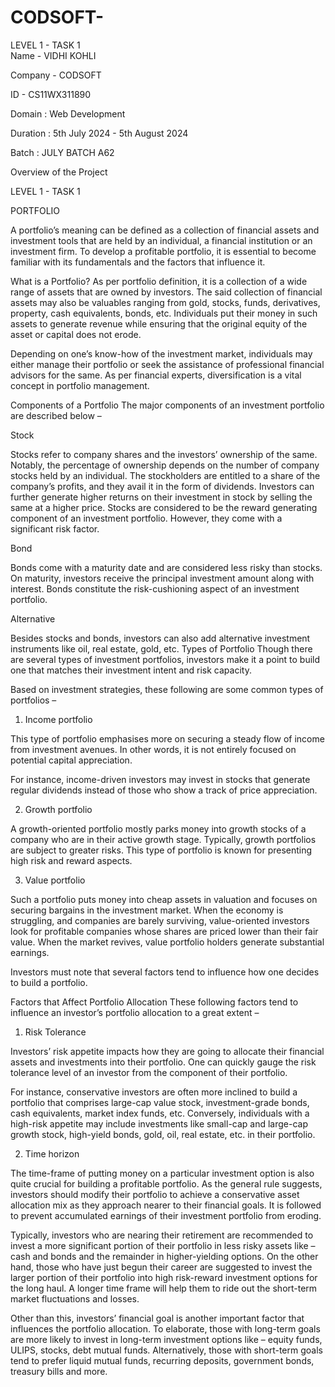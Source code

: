 # CODSOFT-
LEVEL 1 - TASK 1  
Name - VIDHI KOHLI

Company - CODSOFT

ID - CS11WX311890

Domain : Web Development

Duration : 5th July 2024 - 5th August 2024

Batch : JULY BATCH A62

Overview of the Project

 LEVEL 1 - TASK 1 

 PORTFOLIO 


A portfolio’s meaning can be defined as a collection of financial assets and investment tools that are held by an individual, a financial institution or an investment firm. To develop a profitable portfolio, it is essential to become familiar with its fundamentals and the factors that influence it. 

What is a Portfolio?
As per portfolio definition, it is a collection of a wide range of assets that are owned by investors. The said collection of financial assets may also be valuables ranging from gold, stocks, funds, derivatives, property, cash equivalents, bonds, etc. Individuals put their money in such assets to generate revenue while ensuring that the original equity of the asset or capital does not erode. 

Depending on one’s know-how of the investment market, individuals may either manage their portfolio or seek the assistance of professional financial advisors for the same. As per financial experts, diversification is a vital concept in portfolio management. 

Components of a Portfolio
The major components of an investment portfolio are described below –

Stock 
 
Stocks refer to company shares and the investors’ ownership of the same. Notably, the percentage of ownership depends on the number of company stocks held by an individual. The stockholders are entitled to a share of the company’s profits, and they avail it in the form of dividends.
 Investors can further generate higher returns on their investment in stock by selling the same at a higher price. Stocks are considered to be the reward generating component of an investment portfolio. However, they come with a significant risk factor. 

Bond 

Bonds come with a maturity date and are considered less risky than stocks. On maturity, investors receive the principal investment amount along with interest. Bonds constitute the risk-cushioning aspect of an investment portfolio.

Alternative

Besides stocks and bonds, investors can also add alternative investment instruments like oil, real estate, gold, etc.
Types of Portfolio
Though there are several types of investment portfolios, investors make it a point to build one that matches their investment intent and risk capacity.

Based on investment strategies, these following are some common types of portfolios –

1. Income portfolio

This type of portfolio emphasises more on securing a steady flow of income from investment avenues. In other words, it is not entirely focused on potential capital appreciation. 

For instance, income-driven investors may invest in stocks that generate regular dividends instead of those who show a track of price appreciation.

2. Growth portfolio

A growth-oriented portfolio mostly parks money into growth stocks of a company who are in their active growth stage. Typically, growth portfolios are subject to greater risks. This type of portfolio is known for presenting high risk and reward aspects.

3. Value portfolio

Such a portfolio puts money into cheap assets in valuation and focuses on securing bargains in the investment market. When the economy is struggling, and companies are barely surviving, value-oriented investors look for profitable companies whose shares are priced lower than their fair value. When the market revives, value portfolio holders generate substantial earnings.  

Investors must note that several factors tend to influence how one decides to build a portfolio.

Factors that Affect Portfolio Allocation
These following factors tend to influence an investor’s portfolio allocation to a great extent –

1. Risk Tolerance 

Investors’ risk appetite impacts how they are going to allocate their financial assets and investments into their portfolio. One can quickly gauge the risk tolerance level of an investor from the component of their portfolio. 

For instance, conservative investors are often more inclined to build a portfolio that comprises large-cap value stock, investment-grade bonds, cash equivalents, market index funds, etc. Conversely, individuals with a high-risk appetite may include investments like small-cap and large-cap growth stock, high-yield bonds, gold, oil, real estate, etc. in their portfolio.

2. Time horizon

The time-frame of putting money on a particular investment option is also quite crucial for building a profitable portfolio. As the general rule suggests, investors should modify their portfolio to achieve a conservative asset allocation mix as they approach nearer to their financial goals. It is followed to prevent accumulated earnings of their investment portfolio from eroding. 

Typically, investors who are nearing their retirement are recommended to invest a more significant portion of their portfolio in less risky assets like – cash and bonds and the remainder in higher-yielding options. On the other hand, those who have just begun their career are suggested to invest the larger portion of their portfolio into high risk-reward investment options for the long haul. A longer time frame will help them to ride out the short-term market fluctuations and losses.  

Other than this, investors’ financial goal is another important factor that influences the portfolio allocation. To elaborate, those with long-term goals are more likely to invest in long-term investment options like – equity funds, ULIPS, stocks, debt mutual funds. Alternatively, those with short-term goals tend to prefer liquid mutual funds, recurring deposits, government bonds, treasury bills and more.
